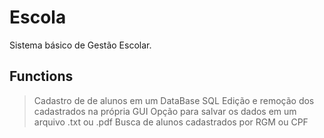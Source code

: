 # Escola

Sistema básico de Gestão Escolar.

## Functions
> Cadastro de de alunos em um DataBase SQL
> Edição e remoção dos cadastrados na própria GUI
> Opção para salvar os dados em um arquivo .txt ou .pdf
> Busca de alunos cadastrados por RGM ou CPF
